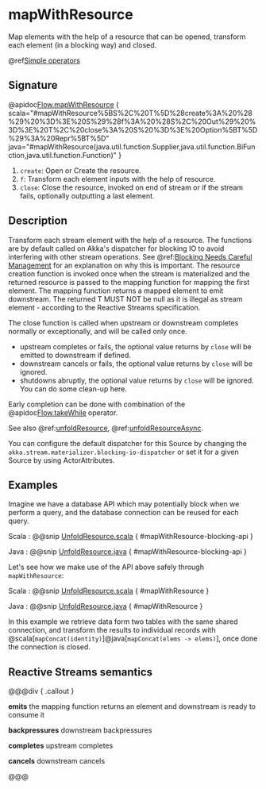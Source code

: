 # mapWithResource

Map elements with the help of a resource that can be opened, transform each element (in a blocking way) and closed.

@ref[Simple operators](../index.md#simple-operators)

## Signature

@apidoc[Flow.mapWithResource](Flow) { scala="#mapWithResource%5BS%2C%20T%5D%28create%3A%20%28%29%20%3D%3E%20S%29%28f%3A%20%28S%2C%20Out%29%20%3D%3E%20T%2C%20close%3A%20S%20%3D%3E%20Option%5BT%5D%29%3A%20Repr%5BT%5D" java="#mapWithResource(java.util.function.Supplier,java.util.function.BiFunction,java.util.function.Function)" }
1. `create`: Open or Create the resource.
2. `f`: Transform each element inputs with the help of resource.
3. `close`: Close the resource, invoked on end of stream or if the stream fails, optionally outputting a last element.

## Description

Transform each stream element with the help of a resource.
The functions are by default called on Akka's dispatcher for blocking IO to avoid interfering with other stream operations. 
See @ref:[Blocking Needs Careful Management](../../../typed/dispatchers.md#blocking-needs-careful-management) for an explanation on why this is important.
The resource creation function is invoked once when the stream is materialized and the returned resource is passed to the mapping function for mapping the first element. The mapping function returns a mapped element to emit downstream. The returned T MUST NOT be null as it is illegal as stream element - according to the Reactive Streams specification.

The close function is called when upstream or downstream completes normally or exceptionally, and will be called only once.  
 - upstream completes or fails, the optional value returns by `close` will be emitted to downstream if defined.
 - downstream cancels or fails, the optional value returns by `close` will be ignored.
 - shutdowns abruptly, the optional value returns by `close` will be ignored.  
You can do some clean-up here.

Early completion can be done with combination of the @apidoc[Flow.takeWhile](Flow) operator.

See also @ref:[unfoldResource](../Source/unfoldResource.md), @ref:[unfoldResourceAsync](../Source/unfoldResourceAsync.md). 

You can configure the default dispatcher for this Source by changing the `akka.stream.materializer.blocking-io-dispatcher`
or set it for a given Source by using ActorAttributes.

## Examples

Imagine we have a database API which may potentially block when we perform a query,
and the database connection can be reused for each query.

Scala
:   @@snip [UnfoldResource.scala](/akka-docs/src/test/scala/docs/stream/operators/sourceorflow/MapWithResource.scala) { #mapWithResource-blocking-api }

Java
:   @@snip [UnfoldResource.java](/akka-docs/src/test/java/jdocs/stream/operators/sourceorflow/MapWithResource.java) { #mapWithResource-blocking-api }

Let's see how we make use of the API above safely through `mapWithResource`:

Scala
:   @@snip [UnfoldResource.scala](/akka-docs/src/test/scala/docs/stream/operators/sourceorflow/MapWithResource.scala) { #mapWithResource }

Java
:   @@snip [UnfoldResource.java](/akka-docs/src/test/java/jdocs/stream/operators/sourceorflow/MapWithResource.java) { #mapWithResource }

In this example we retrieve data form two tables with the same shared connection, and transform the results 
to individual records with @scala[`mapConcat(identity)`]@java[`mapConcat(elems -> elems)`], once done the connection is closed.


## Reactive Streams semantics

@@@div { .callout }

**emits** the mapping function returns an element and downstream is ready to consume it

**backpressures** downstream backpressures

**completes** upstream completes

**cancels** downstream cancels

@@@
